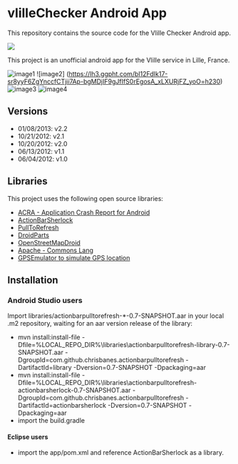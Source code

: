 # vlilleChecker  Android App

This repository contains the source code for the Vlille Checker Android app.

<a href="https://play.google.com/store/apps/details?id=com.vlille.checker" alt="Download from Google Play">
  <img src="http://www.android.com/images/brand/android_app_on_play_large.png">
</a>

This project is an unofficial android app for the Vlille service in Lille, France.

![image1](https://lh4.ggpht.com/1L90ewgpWg8bmlgvaakrPn9BHlWm92ksXWxgoGlcAeVSCgWaEkdOWUybIvRt5Puq7g=h230)&nbsp;![image2]
(https://lh3.ggpht.com/bI12FdIk17-sr8yyF6ZgYnccfCTjii7Ap-bgMDjIF9gJfIfS0rEgosA_xLXURjFZ_yoO=h230)&nbsp;![image3](https://lh4.ggpht.com/VfyOGdfC8TG8AvhFeeF8EMaAX3c7ctKi8Mb025Y8Lb0Zj7n9AMrkFLXCwOBwSrPyrXM=h230)&nbsp;![image4](https://lh5.ggpht.com/qoHa8hENdPBdNlunKBa7SvycxSQF_E3mMXNcZbmdJIuBgftIfE193i0Wh7KgzQTBnSs=h230)


## Versions

* 01/08/2013: v2.2
* 10/21/2012: v2.1
* 10/20/2012: v2.0
* 06/13/2012: v1.1
* 06/04/2012: v1.0

## Libraries

This project uses the following open source libraries:

* [ACRA - Application Crash Report for Android](http://code.google.com/p/acra/)
* [ActionBarSherlock](https://github.com/JakeWharton/ActionBarSherlock)
* [PullToRefresh](https://github.com/chrisbanes/ActionBar-PullToRefresh)
* [DroidParts](https://github.com/yanchenko/droidparts)
* [OpenStreetMapDroid](http://code.google.com/p/osmdroid/)
* [Apache - Commons Lang](http://commons.apache.org/lang/)
* [GPSEmulator to simulate GPS location](http://code.google.com/p/android-gps-emulator/)

## Installation

### Android Studio users

Import libraries/actionbarpulltorefresh-*-0.7-SNAPSHOT.aar in your local .m2 repository, waiting for an aar version release of the library:
* mvn install:install-file -Dfile=%LOCAL_REPO_DIR%\libraries\actionbarpulltorefresh-library-0.7-SNAPSHOT.aar -DgroupId=com.github.chrisbanes.actionbarpulltorefresh -DartifactId=library -Dversion=0.7-SNAPSHOT -Dpackaging=aar
* mvn install:install-file -Dfile=%LOCAL_REPO_DIR%\libraries\actionbarpulltorefresh-actionbarsherlock-0.7-SNAPSHOT.aar -DgroupId=com.github.chrisbanes.actionbarpulltorefresh -DartifactId=actionbarsherlock -Dversion=0.7-SNAPSHOT -Dpackaging=aar
* import the build.gradle

#### Eclipse users

* import the app/pom.xml and reference ActionBarSherlock as a library.
